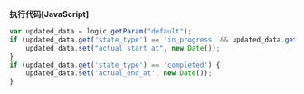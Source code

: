 <p class="panel-title"><b>执行代码[JavaScript]</b></p>

```javascript
var updated_data = logic.getParam("default");
if (updated_data.get('state_type') == 'in_progress' && updated_data.get('actual_start_at') == null) {
    updated_data.set("actual_start_at", new Date());
}
if (updated_data.get('state_type') == 'completed') {
    updated_data.set('actual_end_at', new Date());
}
```
